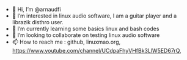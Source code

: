 - 👋 Hi, I’m @arnaudfi
- 👀 I’m interested in linux audio software, I am a guitar player and a librazik disthro user.
- 🌱 I’m currently learning some basics linux and bash codes
- 💞️ I’m looking to collaborate on testing linux audio software
- 📫 How to reach me : github, linuxmao.org, https://www.youtube.com/channel/UCdpaFhyVHfBk3LlW5ED67rQ, 

<!---
arnaudfi/arnaudfi is a ✨ special ✨ repository because its `README.md` (this file) appears on your GitHub profile.
You can click the Preview link to take a look at your changes.
--->
